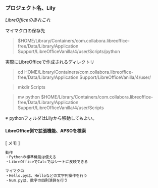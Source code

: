 ### プロジェクト名、Lily

_LibreOfficeのあれこれ_

マイマクロの保存先
> $HOME/Library/Containers/com.collabora.libreoffice-free/Data/Library/Application Support/LibreOfficeVanilla/4/user/Scripts/python

実際にLibreOfficeで作成されるディレクトリ
>cd HOME/Library/Containers/com.collabora.libreoffice-free/Data/Library/Application Support/LibreOfficeVanilla/4/user/

>mkdir Scripts

>mv python $HOME/Library/Containers/com.collabora.libreoffice-free/Data/Library/Application Support/LibreOfficeVanilla/4/user/Scripts

※ pythonフォルダはLilyから移動してもよい。

#### LibreOffice側で拡張機能、APSOを検索

[ メモ ]

```markdown
動作
・Pythonの標準機能は使える
・LibreOfficeでCalcではシートに反映できる

マイマクロ
・Hello.pyは、Helloなどの文字列操作を行う
・Num.pyは、数字の四則演算を行う
```
